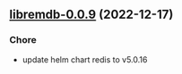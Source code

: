 

## [libremdb-0.0.9](https://github.com/truecharts/charts/compare/libremdb-0.0.8...libremdb-0.0.9) (2022-12-17)

### Chore

- update helm chart redis to v5.0.16
  
  